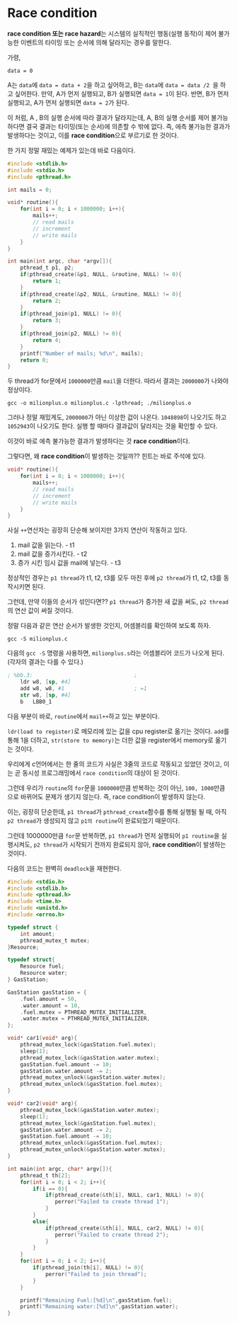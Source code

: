 # Race condition
**race condition 또는 race hazard**는 시스템의 실직적인 행동(실행 동작)이 제어 불가능한 이벤트의 타이밍 또는 순서에 의해 달라지는 경우를 말한다. 

가령, 
```
data = 0
```
A는 ```data```에 ```data = data + 2```을 하고 싶어하고, B는 ```data```에 ```data = data /2 ```을 하고 싶어한다. 만약, A가 먼저 실행되고, B가 실행되면 ```data = 1```이 된다. 반면, B가 먼저 실행되고, A가 먼저 실행되면 ```data = 2```가 된다.

이 처럼, A , B의 실행 순서에 따라 결과가 달라지는데, A, B의 실행 순서를 제어 불가능하다면 결국 결과는 타이밍(또는 순서)에 의존할 수 밖에 없다. 즉, 에측 불가능한 결과가 발생하다는 것이고, 이를 **race condition**으로 부르기로 한 것이다.

한 가지 정말 재밌는 예제가 있는데 바로 다음이다.

```c
#include <stdlib.h>
#include <stdio.h>
#include <pthread.h>

int mails = 0;

void* routine(){
    for(int i = 0; i < 1000000; i++){
        mails++;
        // read mails
        // increment
        // write mails
    }
}

int main(int argc, char *argv[]){
    pthread_t p1, p2;
    if(pthread_create(&p1, NULL, &routine, NULL) != 0){
        return 1;
    }
    if(pthread_create(&p2, NULL, &routine, NULL) != 0){
        return 2;
    }
    if(pthread_join(p1, NULL) != 0){
        return 3;
    }
    if(pthread_join(p2, NULL) != 0){
        return 4;
    }
    printf("Number of mails; %d\n", mails);
    return 0;
}
```
두 thread가 for문에서 ```1000000```만큼 ```mail```을 더한다. 따라서 결과는 ```2000000```가 나와야 정상이다. 

```
gcc -o milionplus.o milionplus.c -lpthread; ./milionplus.o
```

그러나 정말 재밌게도, ```2000000```가 아닌 이상한 겂이 나온다. ```1048898```이 나오기도 하고 ```1052943```이 나오기도 한다. 실행 할 때마다 결과값이 달라지는 것을 확인할 수 있다.

이것이 바로 에측 불가능한 결과가 발생하다는 것 **race condition**이다.

그렇다면, 왜 **race condition**이 발생하는 것일까?? 힌트는 바로 주석에 있다.

```c
void* routine(){
    for(int i = 0; i < 1000000; i++){
        mails++;
        // read mails
        // increment
        // write mails
    }
}
```

사실 ```++```연산자는 굉장히 단순해 보이지만 3가지 연산이 작동하고 있다.

1. mail 값을 읽는다. - t1 
2. mail 값을 증가시킨다. - t2
3. 증가 시킨 임시 값을 mail에 넣는다. - t3

정상적인 경우는 ```p1 thread```가 t1, t2, t3를 모두 마친 후에 ```p2 thread```가 t1, t2, t3를 동작시키면 된다.

그런데, 만약 이들의 순서가 섞인다면?? ```p1 thread```가 증가한 새 값을 써도, ```p2 thread```의 연산 값이 써질 것이다.

정말 다음과 같은 연산 순서가 발생한 것인지, 어셈블리를 확인하여 보도록 하자.
```
gcc -S milionplus.c
```

다음의 ```gcc -S``` 명령을 사용하면, ```milionplus.s```라는 어셈블리어 코드가 나오게 된다. (각자의 결과는 다를 수 있다.)

```s
; %bb.3:                                ;
	ldr	w8, [sp, #4]
	add	w8, w8, #1                      ; =1
	str	w8, [sp, #4]
	b	LBB0_1
```
다음 부분이 바로, ```routine```에서 ```mail++```하고 있는 부분이다.

```ldr(load to register)```로 메모리에 있는 값을 cpu register로 옮기는 것이다. ```add```를 통해 1을 더하고, ```str(store to memory)```는 더한 값을 register에서 memory로 옮기는 것이다.

우리에게 c언어에서는 한 줄의 코드가 사실은 3줄의 코드로 작동되고 있었던 것이고, 이는 곧 동시성 프로그래밍에서 ```race condition```의 대상이 된 것이다.

그런데 우리가 ```routine```의 ```for```문을 ```1000000```만큼 반복하는 것이 아닌, ```100, 1000```만큼으로 바뀌어도 문제가 생기지 않는다. 즉, race condition이 발생하지 않는다. 

이는, 굉장히 단순한데, ```p1 thread```가 ```pthread_create```함수를 통해 실행될 될 때, 아직 ```p2 thread```가 생성되지 않고 ```p1의 routine```이 완료되었기 때문이다.

그런데 1000000만큼 ```for```문 반복하면, ```p1 thread```가 먼저 실행되어 ```p1 routine```을 실행시켜도, ```p2 thread```가 시작되기 전까지 완료되지 않아, **race condition**이 발생하는 것이다.

다음의 코드는 완벽히 ```deadlock```을 재현한다.

```c
#include <stdio.h>
#include <stdlib.h>
#include <pthread.h>
#include <time.h>
#include <unistd.h>
#include <errno.h>

typedef struct {
    int amount;
    pthread_mutex_t mutex;
}Resource;

typedef struct{
    Resource fuel;
    Resource water;
} GasStation;

GasStation gasStation = {
    .fuel.amount = 50,
    .water.amount = 10,
    .fuel.mutex = PTHREAD_MUTEX_INITIALIZER,
    .water.mutex = PTHREAD_MUTEX_INITIALIZER, 
};

void* car1(void* arg){
    pthread_mutex_lock(&gasStation.fuel.mutex);
    sleep(1);
    pthread_mutex_lock(&gasStation.water.mutex);
    gasStation.fuel.amount -= 10;
    gasStation.water.amount -= 2;
    pthread_mutex_unlock(&gasStation.water.mutex);
    pthread_mutex_unlock(&gasStation.fuel.mutex);
}

void* car2(void* arg){
    pthread_mutex_lock(&gasStation.water.mutex);
    sleep(1);
    pthread_mutex_lock(&gasStation.fuel.mutex);
    gasStation.water.amount -= 2;
    gasStation.fuel.amount -= 10;
    pthread_mutex_unlock(&gasStation.fuel.mutex);
    pthread_mutex_unlock(&gasStation.water.mutex);
}

int main(int argc, char* argv[]){
    pthread_t th[2];
    for(int i = 0; i < 2; i++){
        if(i == 0){
            if(pthread_create(&th[i], NULL, car1, NULL) != 0){
               perror("Failed to create thread 1");
            }
        }
        else{
            if(pthread_create(&th[i], NULL, car2, NULL) != 0){
               perror("Failed to create thread 2");
            }
        }
    }
    for(int i = 0; i < 2; i++){
        if(pthread_join(th[i], NULL) != 0){
            perror("Failed to join thread");
        }
    }

    printf("Remaining Fuel:[%d]\n",gasStation.fuel);
    printf("Remaining water:[%d]\n",gasStation.water);
}
```